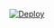 [![Deploy](https://www.herokucdn.com/deploy/button.svg)](https://dashboard.heroku.com/new?template=https://github.com/whitefangwa/actsearch)
